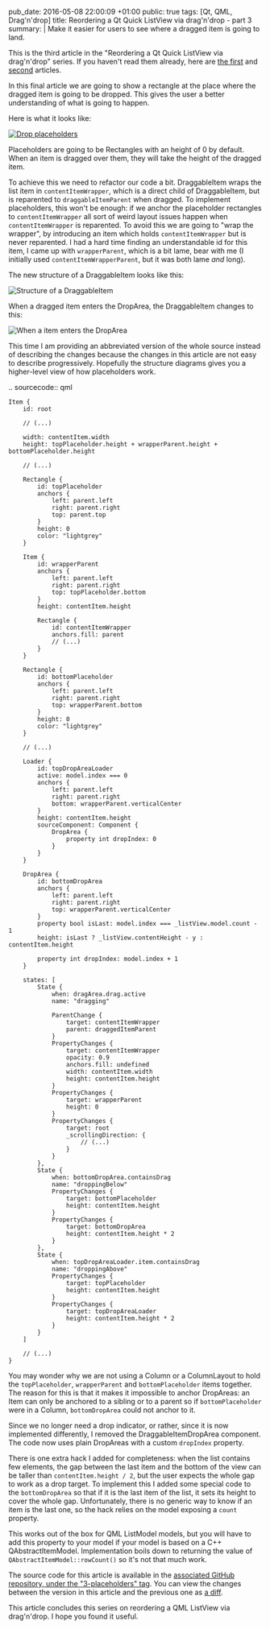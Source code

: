 pub_date: 2016-05-08 22:00:09 +01:00
public: true
tags: [Qt, QML, Drag'n'drop]
title: Reordering a Qt Quick ListView via drag'n'drop - part 3
summary: |
    Make it easier for users to see where a dragged item is going to land.

This is the third article in the "Reordering a Qt Quick ListView via drag'n'drop" series. If you haven't read them already, here are [the first](/2016/reordering-a-listview-via-dragndrop-1) and [second](/2016/reordering-a-listview-via-dragndrop-2) articles.

In this final article we are going to show a rectangle at the place where the dragged item is going to be dropped. This gives the user a better understanding of what is going to happen.

Here is what it looks like:

[![Drop placeholders](thumb_drop-placeholders.png)](drop-placeholders.gif)

Placeholders are going to be Rectangles with an height of 0 by default. When an item is dragged over them, they will take the height of the dragged item.

To achieve this we need to refactor our code a bit. DraggableItem wraps the list item in `contentItemWrapper`, which is a direct child of DraggableItem, but is reparented to `draggableItemParent` when dragged. To implement placeholders, this won't be enough: if we anchor the placeholder rectangles to `contentItemWrapper` all sort of weird layout issues happen when `contentItemWrapper` is reparented. To avoid this we are going to "wrap the wrapper", by introducing an item which holds `contentItemWrapper` but is never reparented. I had a hard time finding an understandable id for this item, I came up with `wrapperParent`, which is a bit lame, bear with me (I initially used `contentItemWrapperParent`, but it was both lame *and* long).

The new structure of a DraggableItem looks like this:

![Structure of a DraggableItem](items.png)

When a dragged item enters the DropArea, the DraggableItem changes to this:

![When a item enters the DropArea](items-hovered.png)

This time I am providing an abbreviated version of the whole source instead of describing the changes because the changes in this article are not easy to describe progressively. Hopefully the structure diagrams gives you a higher-level view of how placeholders work.

.. sourcecode:: qml

    Item {
        id: root

        // (...)

        width: contentItem.width
        height: topPlaceholder.height + wrapperParent.height + bottomPlaceholder.height

        // (...)

        Rectangle {
            id: topPlaceholder
            anchors {
                left: parent.left
                right: parent.right
                top: parent.top
            }
            height: 0
            color: "lightgrey"
        }

        Item {
            id: wrapperParent
            anchors {
                left: parent.left
                right: parent.right
                top: topPlaceholder.bottom
            }
            height: contentItem.height

            Rectangle {
                id: contentItemWrapper
                anchors.fill: parent
                // (...)
            }
        }

        Rectangle {
            id: bottomPlaceholder
            anchors {
                left: parent.left
                right: parent.right
                top: wrapperParent.bottom
            }
            height: 0
            color: "lightgrey"
        }

        // (...)

        Loader {
            id: topDropAreaLoader
            active: model.index === 0
            anchors {
                left: parent.left
                right: parent.right
                bottom: wrapperParent.verticalCenter
            }
            height: contentItem.height
            sourceComponent: Component {
                DropArea {
                    property int dropIndex: 0
                }
            }
        }

        DropArea {
            id: bottomDropArea
            anchors {
                left: parent.left
                right: parent.right
                top: wrapperParent.verticalCenter
            }
            property bool isLast: model.index === _listView.model.count - 1
            height: isLast ? _listView.contentHeight - y : contentItem.height

            property int dropIndex: model.index + 1
        }

        states: [
            State {
                when: dragArea.drag.active
                name: "dragging"

                ParentChange {
                    target: contentItemWrapper
                    parent: draggedItemParent
                }
                PropertyChanges {
                    target: contentItemWrapper
                    opacity: 0.9
                    anchors.fill: undefined
                    width: contentItem.width
                    height: contentItem.height
                }
                PropertyChanges {
                    target: wrapperParent
                    height: 0
                }
                PropertyChanges {
                    target: root
                    _scrollingDirection: {
                        // (...)
                    }
                }
            },
            State {
                when: bottomDropArea.containsDrag
                name: "droppingBelow"
                PropertyChanges {
                    target: bottomPlaceholder
                    height: contentItem.height
                }
                PropertyChanges {
                    target: bottomDropArea
                    height: contentItem.height * 2
                }
            },
            State {
                when: topDropAreaLoader.item.containsDrag
                name: "droppingAbove"
                PropertyChanges {
                    target: topPlaceholder
                    height: contentItem.height
                }
                PropertyChanges {
                    target: topDropAreaLoader
                    height: contentItem.height * 2
                }
            }
        ]

        // (...)
    }

You may wonder why we are not using a Column or a ColumnLayout to hold the `topPlaceholder`, `wrapperParent` and `bottomPlaceholder` items together. The reason for this is that it makes it impossible to anchor DropAreas: an Item can only be anchored to a sibling or to a parent so if `bottomPlaceholder` were in a Column, `bottomDropArea` could not anchor to it.

Since we no longer need a drop indicator, or rather, since it is now implemented differently, I removed the DraggableItemDropArea component. The code now uses plain DropAreas with a custom `dropIndex` property.

There is one extra hack I added for completeness: when the list contains few elements, the gap between the last item and the bottom of the view can be taller than `contentItem.height / 2`, but the user expects the whole gap to work as a drop target. To implement this I added some special code to the `bottomDropArea` so that if it is the last item of the list, it sets its height to cover the whole gap. Unfortunately, there is no generic way to know if an item is the last one, so the hack relies on the model exposing a `count` property.

This works out of the box for QML ListModel models, but you will have to add this property to your model if your model is based on a C++ QAbstractItemModel. Implementation boils down to returning the value of `QAbstractItemModel::rowCount()` so it's not that much work.

The source code for this article is available in the [associated GitHub repository, under the "3-placeholders" tag][gh]. You can view the changes between the version in this article and the previous one as [a diff][ghdiff].

[gh]: https://github.com/agateau/listviewdragitem/tree/3-placeholders
[ghdiff]: https://github.com/agateau/listviewdragitem/compare/2-drag-scroll...3-placeholders

This article concludes this series on reordering a QML ListView via drag'n'drop. I hope you found it useful.

